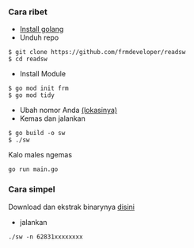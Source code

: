 ### Cara ribet
- [Install golang](https://go.dev/doc/install)
- Unduh repo
```
$ git clone https://github.com/frmdeveloper/readsw
$ cd readsw 
```
- Install Module
```
$ go mod init frm
$ go mod tidy
```
- Ubah nomor Anda [(lokasinya)](https://github.com/frmdeveloper/readsw/blob/7d912976d52f984999b189adf72cff2f421a6e58/main.go#L74)
- Kemas dan jalankan
```
$ go build -o sw
$ ./sw
```
Kalo males ngemas
```
go run main.go
```

### Cara simpel
Download dan ekstrak binarynya [disini](https://github.com/frmdeveloper/readsw/releases/tag/1)
- jalankan
```
./sw -n 62831xxxxxxxx
```
